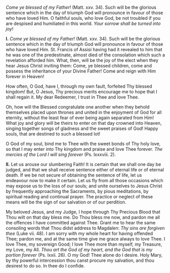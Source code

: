 
*Come ye blessed of my Father!* (Matt. xxv. 34). Such will be the glorious sentence which in the day of triumph God will pronounce in favour of those who have loved Him. O faithful souls, who love God, be not troubled if you are despised and humiliated in this world. *Your sorrow shall be turned into joy!*

**I\.** *Come ye blessed of my Father!* (Matt. xxv. 34). Such will be the glorious sentence which in the day of triumph God will pronounce in favour of those who have loved Him. St. Francis of Assisi having had it revealed to him that he was one of the predestinate, almost died of the consolation which such a revelation afforded him. What, then, will be the joy of the elect when they hear Jesus Christ inviting them: Come, ye blessed children, come and possess the inheritance of your Divine Father! Come and reign with Him forever in Heaven!

How often, O God, have I, through my own fault, forfeited Thy blessed kingdom! But, O Jesus, Thy precious merits encourage me to hope that I shall regain it. My dear Redeemer, I trust in Thee and love Thee.

Oh, how will the Blessed congratulate one another when they behold themselves placed upon thrones and united in the enjoyment of God for all eternity, without the least fear of ever being again separated from Him! What joy and glory will be theirs to enter on that day crowned into Heaven, singing together songs of gladness and the sweet praises of God! Happy souls, that are destined to such a blessed lot!

O God of my soul, bind me to Thee with the sweet bonds of Thy holy love, so that I may enter into Thy kingdom and praise and love Thee forever. *The mercies of the Lord I will sing forever* (Ps. lxxxviii. 2).

**II\.** Let us arouse our slumbering Faith! It is certain that we shall one day be judged, and that we shall receive sentence either of eternal life or of eternal death. If we be not secure of obtaining the sentence of life, let us endeavour now to make it certain. Let us fly from all those occasions which may expose us to the loss of our souls; and unite ourselves to Jesus Christ by frequently approaching the Sacraments, by pious meditations, by spiritual reading and continual prayer. The practice or neglect of these means will be the sign of our salvation or of our perdition.

My beloved Jesus, and my Judge, I hope through Thy Precious Blood that Thou wilt on that day bless me. Do Thou bless me now, and pardon me all the offences I have committed against Thee. Grant me to hear the same consoling words that Thou didst address to Magdalen: *Thy sins are forgiven thee* (Luke vii. 48). I am sorry with my whole heart for having offended Thee; pardon me, and at the same time give me grace always to love Thee. I love Thee, my sovereign Good; I love Thee more than myself, my Treasure, my Love, my All. *Thou art the God of my heart, and the God that is my portion forever* (Ps. lxxii. 26). O my God! Thee alone do I desire. Holy Mary, by thy powerful intercession thou canst procure my salvation, and thou desirest to do so. In thee do I confide.

